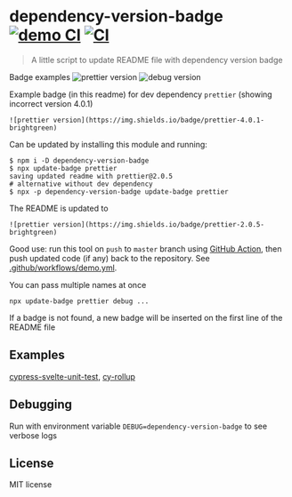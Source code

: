 # dependency-version-badge [![demo CI][demo image]][demo url] [![CI][ci image]][ci url]

> A little script to update README file with dependency version badge

Badge examples ![prettier version](https://img.shields.io/badge/prettier-2.0.5-brightgreen) ![debug version](https://img.shields.io/badge/debug-4.1.1-brightgreen)

Example badge (in this readme) for dev dependency `prettier` (showing incorrect version 4.0.1)

    ![prettier version](https://img.shields.io/badge/prettier-4.0.1-brightgreen)

Can be updated by installing this module and running:

```shell
$ npm i -D dependency-version-badge
$ npx update-badge prettier
saving updated readme with prettier@2.0.5
# alternative without dev dependency
$ npx -p dependency-version-badge update-badge prettier
```

The README is updated to

    ![prettier version](https://img.shields.io/badge/prettier-2.0.5-brightgreen)

Good use: run this tool on `push` to `master` branch using [GitHub Action](https://glebbahmutov.com/blog/trying-github-actions/), then push updated code (if any) back to the repository. See [.github/workflows/demo.yml](.github/workflows/demo.yml).

You can pass multiple names at once

```shell
npx update-badge prettier debug ...
```

If a badge is not found, a new badge will be inserted on the first line of the README file

## Examples

[cypress-svelte-unit-test](https://github.com/bahmutov/cypress-svelte-unit-test), [cy-rollup](https://github.com/bahmutov/cy-rollup)

## Debugging

Run with environment variable `DEBUG=dependency-version-badge` to see verbose logs

## License

MIT license

[demo image]: https://github.com/bahmutov/dependency-version-badge/workflows/Demo/badge.svg?branch=master
[demo url]: https://github.com/bahmutov/dependency-version-badge/actions
[ci image]: https://github.com/bahmutov/dependency-version-badge/workflows/ci/badge.svg?branch=master
[ci url]: https://github.com/bahmutov/dependency-version-badge/actions
